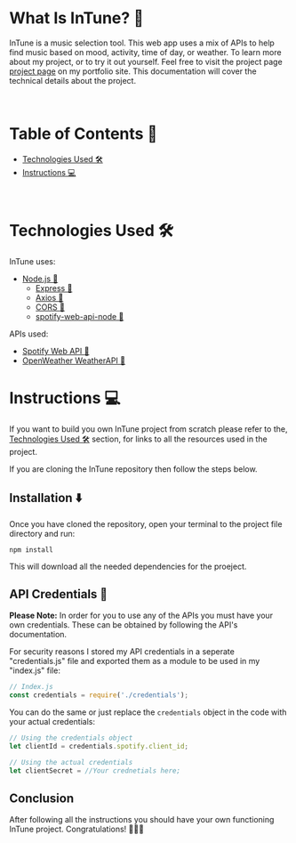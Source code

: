 <!-- Welcome Section -->
# What Is InTune? 🤔
InTune is a music selection tool. This web app uses a mix of APIs to help find music based on mood, activity, time of day, or weather. To learn more about my project, or to try it out yourself. Feel free to visit the project page [project page](https://valdetsemovski.com/intune-project-page.html "Visit https://valdetsemovski.com/intune-project-page.html") on my portfolio site. This documentation will cover the technical details about the project.

<br>

# Table of Contents 📖
 - [Technologies Used 🛠](#technologies-used-🛠)
 - [Instructions 💻](#instructions-💻)

<br>

# Technologies Used 🛠
InTune uses:
- [Node.js 🔗](https://nodejs.org/en/ "Visit https://nodejs.org/en/")
    - [Express 🔗](https://expressjs.com/ "Visit https://expressjs.com/")
    - [Axios 🔗](https://axios-http.com/ "Visit https://axios-http.com/")
    - [CORS 🔗](https://github.com/expressjs/cors#readme "Visit https://github.com/expressjs/cors#readme")
    - [spotify-web-api-node 🔗](https://github.com/thelinmichael/spotify-web-api-node "Visit https://github.com/thelinmichael/spotify-web-api-node")

APIs used:
 - [Spotify Web API 🔗](https://developer.spotify.com/documentation/web-api/ "Visit https://developer.spotify.com/documentation/web-api/")
 - [OpenWeather WeatherAPI 🔗](https://openweathermap.org/api "Visit https://openweathermap.org/api")


# Instructions 💻
If you want to build you own InTune project from scratch please refer to the, [Technologies Used 🛠](#technologies-used-🛠) section, for links to all the resources used in the project.

If you are cloning the InTune repository then follow the steps below.

## Installation ⬇️ 
Once you have cloned the repository, open your terminal to the project file directory and run:

```
npm install
```
This will download all the needed dependencies for the proeject.

## API Credentials 🔑
**Please Note:** In order for you to use any of the APIs you must have your own credentials. These can be obtained by following the API's documentation.

For security reasons I stored my API credentials in a seperate "credentials.js" file and exported them as a module to be used in my "index.js" file:

```javascript
// Index.js
const credentials = require('./credentials');
```

You can do the same or just replace the `credentials` object in the code with your actual credentials:

```javascript
// Using the credentials object
let clientId = credentials.spotify.client_id; 

// Using the actual credentials
let clientSecret = //Your crednetials here;
```

## Conclusion
After following all the instructions you should have your own functioning InTune project. Congratulations! 🎉🎊🥳
